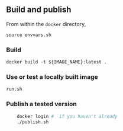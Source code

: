 


## Build and publish



From within the `docker` directory,

    source envvars.sh

### Build

    docker build -t ${IMAGE_NAME}:latest .

### Use or test a locally built image

    run.sh

### Publish a tested version


```sh
    docker login #  if you haven't already
    ./publish.sh
```
